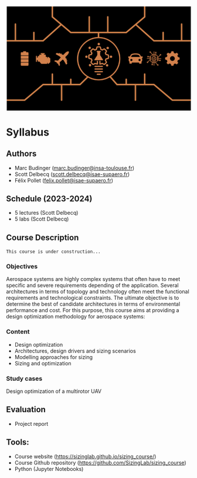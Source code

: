 ![](../images/header.jpg)

# Syllabus

## Authors
- Marc Budinger (marc.budinger@insa-toulouse.fr)
- Scott Delbecq (scott.delbecq@isae-supaero.fr)
- Félix Pollet  (felix.pollet@isae-supaero.fr)

## Schedule (2023-2024)
- 5 lectures (Scott Delbecq)
- 5 labs (Scott Delbecq)

## Course Description
```{warning}
This course is under construction...
```

### Objectives
Aerospace systems are highly complex systems that often have to meet specific and severe requirements depending of the application. Several architectures in terms of topology and technology often meet the functional requirements and technological constraints. The ultimate objective is to determine the best of candidate architectures in terms of environmental performance and cost. For this purpose, this course aims at providing a design optimization methodology for aerospace systems:

### Content
- Design optimization
- Architectures, design drivers and sizing scenarios
- Modelling approaches for sizing
- Sizing and optimization

### Study cases
Design optimization of a multirotor UAV

## Evaluation
- Project report

## Tools:
- Course website (https://sizinglab.github.io/sizing_course/)
- Course Github repository (https://github.com/SizingLab/sizing_course)
- Python (Jupyter Notebooks)